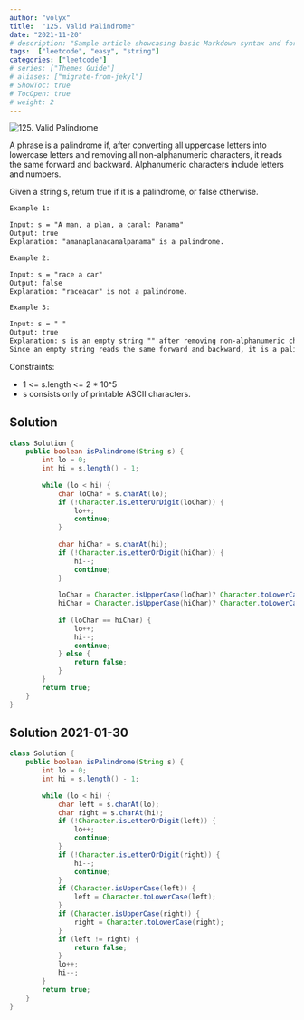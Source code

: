 ```yaml
---
author: "volyx"
title:  "125. Valid Palindrome"
date: "2021-11-20"
# description: "Sample article showcasing basic Markdown syntax and formatting for HTML elements."
tags:  ["leetcode", "easy", "string"]
categories: ["leetcode"]
# series: ["Themes Guide"]
# aliases: ["migrate-from-jekyl"]
# ShowToc: true
# TocOpen: true
# weight: 2
---
```


![125. Valid Palindrome](https://leetcode.com/problems/valid-palindrome/)

A phrase is a palindrome if, after converting all uppercase letters into lowercase letters and removing all non-alphanumeric characters, it reads the same forward and backward. Alphanumeric characters include letters and numbers.

Given a string s, return true if it is a palindrome, or false otherwise.

```txt
Example 1:

Input: s = "A man, a plan, a canal: Panama"
Output: true
Explanation: "amanaplanacanalpanama" is a palindrome.
```

```txt
Example 2:

Input: s = "race a car"
Output: false
Explanation: "raceacar" is not a palindrome.
```

```txt
Example 3:

Input: s = " "
Output: true
Explanation: s is an empty string "" after removing non-alphanumeric characters.
Since an empty string reads the same forward and backward, it is a palindrome.
```

Constraints:

- 1 <= s.length <= 2 * 10^5
- s consists only of printable ASCII characters.

## Solution

```java
class Solution {
    public boolean isPalindrome(String s) {
        int lo = 0;
        int hi = s.length() - 1;
        
        while (lo < hi) {
            char loChar = s.charAt(lo);
            if (!Character.isLetterOrDigit(loChar)) {
                lo++;
                continue;
            }
            
            char hiChar = s.charAt(hi);
            if (!Character.isLetterOrDigit(hiChar)) {
                hi--;
                continue;
            }
            
            loChar = Character.isUpperCase(loChar)? Character.toLowerCase(loChar): loChar;
            hiChar = Character.isUpperCase(hiChar)? Character.toLowerCase(hiChar): hiChar;
            
            if (loChar == hiChar) {
                lo++;
                hi--;
                continue;
            } else {
                return false;
            }
        }
        return true;
    }
}
```

## Solution 2021-01-30

```java
class Solution {
    public boolean isPalindrome(String s) {
        int lo = 0;
        int hi = s.length() - 1;
        
        while (lo < hi) {
            char left = s.charAt(lo);
            char right = s.charAt(hi);
            if (!Character.isLetterOrDigit(left)) {
                lo++;
                continue;
            }
            if (!Character.isLetterOrDigit(right)) {
                hi--;
                continue;
            }
            if (Character.isUpperCase(left)) {
                left = Character.toLowerCase(left);
            }
            if (Character.isUpperCase(right)) {
                right = Character.toLowerCase(right);
            }
            if (left != right) {
                return false;
            }
            lo++;
            hi--;
        }
        return true;
    }
}
```

